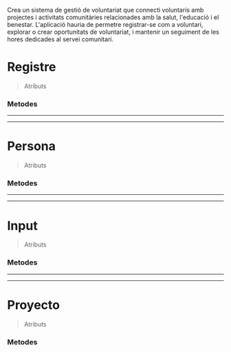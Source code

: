 Crea un sistema de gestió de voluntariat que connecti voluntaris amb projectes i activitats comunitàries relacionades amb la salut, l'educació i el benestar. L'aplicació hauria de permetre registrar-se com a voluntari, explorar o crear oportunitats de voluntariat, i mantenir un seguiment de les hores dedicades al servei comunitari.


# Registre

> Atributs

### Metodes

---
---

# Persona

> Atributs

### Metodes

---
---

# Input

> Atributs

### Metodes

---
---

# Proyecto

> Atributs

### Metodes
